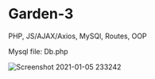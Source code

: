 # Garden-3
PHP, JS/AJAX/Axios, MySQl, Routes, OOP

Mysql file:
Db.php

![Screenshot 2021-01-05 233242](https://user-images.githubusercontent.com/70883106/103701240-555d1700-4fae-11eb-83fd-c75ee08dd279.jpg)
